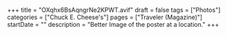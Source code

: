 +++
title = "OXqhx6BsAqngrNe2KPWT.avif"
draft = false
tags = ["Photos"]
categories = ["Chuck E. Cheese's"]
pages = ["Traveler (Magazine)"]
startDate = ""
description = "Better Image of the poster at a location."
+++
